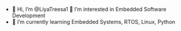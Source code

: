 - 👋 Hi, I’m @LiyaTreesa1
   👀 I’m interested in Embedded Software Development
- 🌱 I’m currently learning Embedded Systems, RTOS, Linux, Python

<!---
LiyaTreesa1/LiyaTreesa1 is a ✨ special ✨ repository because its `README.md` (this file) appears on your GitHub profile.
You can click the Preview link to take a look at your changes.
--->
